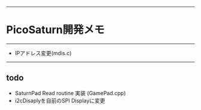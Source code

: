 
-----
# PicoSaturn開発メモ
-----
- IPアドレス変更(mdis.c)
-----
## todo
- SaturnPad Read routine 実装 (GamePad.cpp)
- i2cDisaplyを自前のSPI Displayに変更
